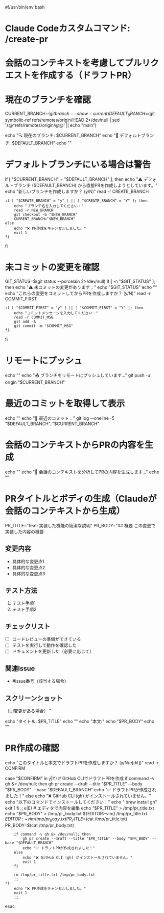 #!/usr/bin/env bash
# Claude Codeカスタムコマンド: /create-pr
# 会話のコンテキストを考慮してプルリクエストを作成する（ドラフトPR）

# 現在のブランチを確認
CURRENT_BRANCH=$(git branch --show-current)
DEFAULT_BRANCH=$(git symbolic-ref refs/remotes/origin/HEAD 2>/dev/null | sed 's@^refs/remotes/origin/@@' || echo "main")

echo "🔍 現在のブランチ: $CURRENT_BRANCH"
echo "📌 デフォルトブランチ: $DEFAULT_BRANCH"
echo ""

# デフォルトブランチにいる場合は警告
if [ "$CURRENT_BRANCH" = "$DEFAULT_BRANCH" ]; then
    echo "⚠️  デフォルトブランチ ($DEFAULT_BRANCH) から直接PRを作成しようとしています。"
    echo "新しいブランチを作成しますか？ (y/N)"
    read -r CREATE_BRANCH
    
    if [ "$CREATE_BRANCH" = "y" ] || [ "$CREATE_BRANCH" = "Y" ]; then
        echo "ブランチ名を入力してください："
        read -r NEW_BRANCH
        git checkout -b "$NEW_BRANCH"
        CURRENT_BRANCH="$NEW_BRANCH"
    else
        echo "❌ PR作成をキャンセルしました。"
        exit 1
    fi
fi

# 未コミットの変更を確認
GIT_STATUS=$(git status --porcelain 2>/dev/null)
if [ -n "$GIT_STATUS" ]; then
    echo "⚠️  未コミットの変更があります："
    echo "$GIT_STATUS"
    echo ""
    echo "これらの変更をコミットしてからPRを作成しますか？ (y/N)"
    read -r COMMIT_FIRST
    
    if [ "$COMMIT_FIRST" = "y" ] || [ "$COMMIT_FIRST" = "Y" ]; then
        echo "コミットメッセージを入力してください："
        read -r COMMIT_MSG
        git add -A
        git commit -m "$COMMIT_MSG"
    fi
fi

# リモートにプッシュ
echo ""
echo "📤 ブランチをリモートにプッシュしています..."
git push -u origin "$CURRENT_BRANCH"

# 最近のコミットを取得して表示
echo ""
echo "📝 最近のコミット："
git log --oneline -5 "$DEFAULT_BRANCH".."$CURRENT_BRANCH"

# 会話のコンテキストからPRの内容を生成
echo ""
echo "🤖 会話のコンテキストを分析してPRの内容を生成します..."
echo ""

# PRタイトルとボディの生成（Claudeが会話のコンテキストから生成）
PR_TITLE="feat: 実装した機能の簡潔な説明"
PR_BODY="## 概要
この変更で実装した内容の概要

## 変更内容
- 具体的な変更点1
- 具体的な変更点2
- 具体的な変更点3

## テスト方法
1. テスト手順1
2. テスト手順2

## チェックリスト
- [ ] コードレビューの準備ができている
- [ ] テストを実行して動作を確認した
- [ ] ドキュメントを更新した（必要に応じて）

## 関連Issue
- #issue番号（該当する場合）

## スクリーンショット
（UI変更がある場合）
"

echo "タイトル: $PR_TITLE"
echo ""
echo "本文:"
echo "$PR_BODY"
echo ""

# PR作成の確認
echo "このタイトルと本文でドラフトPRを作成しますか？ (y/N/e[dit])"
read -r CONFIRM

case "$CONFIRM" in
    y|Y)
        # GitHub CLIでドラフトPRを作成
        if command -v gh &> /dev/null; then
            gh pr create --draft --title "$PR_TITLE" --body "$PR_BODY" --base "$DEFAULT_BRANCH"
            echo "✅ ドラフトPRが作成されました！"
        else
            echo "❌ GitHub CLI (gh) がインストールされていません。"
            echo "以下のコマンドでインストールしてください："
            echo "  brew install gh"
            exit 1
        fi
        ;;
    e|E)
        # エディタで内容を編集
        echo "$PR_TITLE" > /tmp/pr_title.txt
        echo "$PR_BODY" > /tmp/pr_body.txt
        ${EDITOR:-vim} /tmp/pr_title.txt
        ${EDITOR:-vim} /tmp/pr_body.txt
        PR_TITLE=$(cat /tmp/pr_title.txt)
        PR_BODY=$(cat /tmp/pr_body.txt)
        
        if command -v gh &> /dev/null; then
            gh pr create --draft --title "$PR_TITLE" --body "$PR_BODY" --base "$DEFAULT_BRANCH"
            echo "✅ ドラフトPRが作成されました！"
        else
            echo "❌ GitHub CLI (gh) がインストールされていません。"
            exit 1
        fi
        
        rm /tmp/pr_title.txt /tmp/pr_body.txt
        ;;
    *)
        echo "❌ PR作成をキャンセルしました。"
        exit 1
        ;;
esac